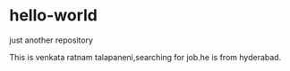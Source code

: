 # hello-world
just another repository
 
 This is venkata ratnam talapaneni,searching for job.he is from hyderabad.
